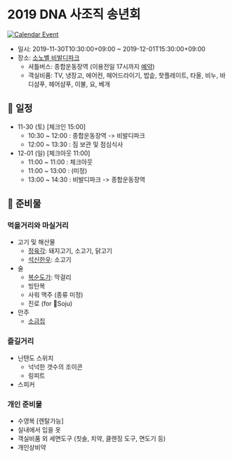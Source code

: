 # 2019 DNA 사조직 송년회

[![Calendar Event](https://img.shields.io/badge/Calendar-%F0%9F%93%85-blue)](./event.ics)

- 일시: 2019-11-30T10:30:00+09:00 ~ 2019-12-01T15:30:00+09:00
- 장소: [소노벨 비발디파크](https://store.naver.com/attractions/detail?entry=plt&id=13139708)
  - 셔틀버스: 종합운동장역 (이용전일 17시까지 [예약](https://www.daemyungresort.com/daemyung.vp.utill.09_03_02_12.ds/dmparse.dm))
  - 객실비품: TV, 냉장고, 에어컨, 헤어드라이기, 밥솥, 핫플레이트, 타올, 비누, 바디샴푸, 헤어샴푸, 이불, 요, 베개

## 📆 일정

- 11-30 (토) [체크인 15:00]
  - 10:30 ~ 12:00 : 종합운동장역 -> 비발디파크
  - 12:00 ~ 13:30 : 짐 보관 및 점심식사
- 12-01 (일) [체크아웃 11:00]
  - 11:00 ~ 11:00 : 체크아웃
  - 11:00 ~ 13:00 : (미정)
  - 13:00 ~ 14:30 : 비발디파크 -> 종합운동장역

## 👜 준비물

### 먹을거리와 마실거리

- 고기 및 해산물
  - [정육각](http://www.jeongyookgak.com/): 돼지고기, 소고기, 닭고기
  - [석신한우](https://suksin.modoo.at/): 소고기
- 술
  - [복순도가](https://smartstore.naver.com/boksoondoga/products/2070712668): 막걸리
  - 빙탄복
  - 사워 맥주 (종류 미정)
  - 진로 (for 🍋Soju)
- 안주
  - [소금집](https://www.salthousekorea.com/)

### 즐길거리

- 닌텐도 스위치
  - 넉넉한 갯수의 조이콘
  - 링피트
- 스피커

### 개인 준비물

- 수영복 [렌탈가능]
- 실내에서 입을 옷
- 객실비품 외 세면도구 (칫솔, 치약, 클렌징 도구, 면도기 등)
- 개인상비약
